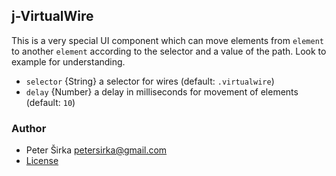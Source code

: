 ## j-VirtualWire

This is a very special UI component which can move elements from `element` to another `element` according to the selector and a value of the path. Look to example for understanding.

- `selector` {String} a selector for wires (default: `.virtualwire`)
- `delay` {Number} a delay in milliseconds for movement of elements (default: `10`)

### Author

- Peter Širka <petersirka@gmail.com>
- [License](https://www.totaljs.com/license/)